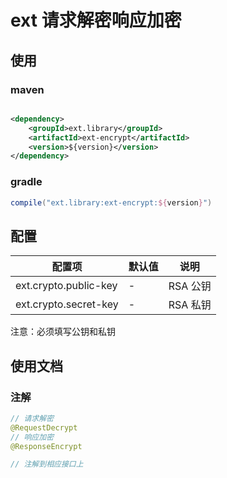 # ext 请求解密响应加密

## 使用

### maven

```xml

<dependency>
    <groupId>ext.library</groupId>
    <artifactId>ext-encrypt</artifactId>
    <version>${version}</version>
</dependency>
```

### gradle

```groovy
compile("ext.library:ext-encrypt:${version}")
```

## 配置

| 配置项                   | 默认值 | 说明     |
|-----------------------|-----|--------|
| ext.crypto.public-key | -   | RSA 公钥 |
| ext.crypto.secret-key | -   | RSA 私钥 |

注意：必须填写公钥和私钥

## 使用文档

### 注解

```java
// 请求解密
@RequestDecrypt
// 响应加密
@ResponseEncrypt

// 注解到相应接口上
```
